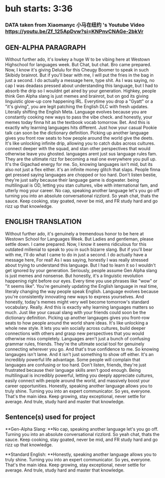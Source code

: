 # buh starts: 3:36
### DATA taken from Xiaomanyc 小马在纽约 's Youtube Video https://youtu.be/Zf_125ApDvw?si=KNPnvCNAGe-2bkVr

## GEN-ALPHA PARAGRAPH

Without further ado, it's lowkey a huge W to be vibing here at Westown Highschool for languages week. But Chat, but chat. Bro came prepared. Now, I know it's giving Delulu for this Cheugy Boomer to speak in such Skibidy brainrot. But if you'll bear with me, I will put the fries in the bag in just a second. I do actually a message here, type shit. As I was saying, no cap I was deadass pressed about understanding this language, but I had to absorb the drip so I wouldnt get aired by your generation. Highkey, people think Gen Alpha slang is just memes and brainrot, but on god its giving linguistic glow-up core happening IRL. Everytime you drop a "Gyatt" or a "it's giving", you are legit patching the English DLC with fresh updates. Literally shifting the English Meta. Language evolves because you are constantly cooking new ways to pass the vibe check. and honestly, your memes today finna hit as the textbook vocab tomorrow. Bet. And this is exactly why learning languages hits different. Just how your casual Pookie talk can soon be the dictionary definition. Picking up another language gives you front row seats to how people around the world give the deets. It's like unlocking infinite drip, allowing you to catch dubs across cultures. connect deeper with the squad, and stan other perspectives that would otherwise leave you ghosted. languages arent just sus language rules fam. They are the ultimate rizz for becoming a real one everywhere you pull up. It's the Gigachad energy for me. So, knowing languages isn't mid, but its also not just a flex either. it's an infinite money glitch that slaps. People finna get pressed saying languages are chopped or too hard. Don't listen bestie, they're just salty because their language game is dogwater. being multilingual is OD, letting you stan cultures, vibe with international fam, and utterly mog your career. No cap, speaking another language let's you go off turning you into an absolute conversational rizzlord. So yeah chat, thats the sauce. Keep cooking, stay goated, never be mid, and FR study hard and go rizz up that knowledge. 


## ENGLISH TRANSLATION

Without further ado, it's genuinely a tremendous honor to be here at Westown School for Languages Week. But Ladies and gentleman, please settle down. I came prepared. Now, I know it seems ridiculous for this outdated millenial to speak to you in such bizarre slang. But if you'll bear with me, I'll do what I came to do in just a second. I do actually have a message here, For real! As I was saying, honestly I was really stressed about trying to understand this language. But I had to learn it so I wouldn't get ignored by your generation. Seriously, people assume Gen Alpha slang is just memes and nonsense. But honestly, it's a linguistic revolution happening right before our eyes. Every time you use phrases like "wow" or "it seems like". You're genuinely updating the English language in real time, literaly changing the way people speak English. Language evolves because you're consistently innovating new ways to express yourselves. And honestly, today's memes might very well become tomorrow's standard vocabulary. Really. And this is exactly why learning languages matters so much. Just like your casual slang with your friends could soon be the dictionary definition. Picking up another langauges gives you front-row seats to how people around the world share ideas. It's like unlocking a whole new style. It lets you win socially across cultures, build deeper connections with others and grasp new perspectives that you would otherwise miss completely. Languages aren't just a bunch of confusing grammar rules, friends. They're the ultimate social tool for genuinely connecting wherever you go. And that's true confidence to me. So knowing langauges isn't lame. And it isn't just something to show off either. It's an incredibly powerful life advantage. Some people will complain that languages are confusing or too hard. Don't listen, friends, they're just frustrated because their language skills aren't good enough. Being multilingual is incredibly powerful, letting you deeply appreciate cultures, easily connect with people around the world, and massively boost your career opportunities. Honestly, speaking another language allows you to truly shine. Turning you into an expert communicator. So yes, everyone. That's the main idea. Keep growing, stay exceptional, never settle for average. And trule, study hard and master that knowledge.  

## Sentence(s) used for project

**Gen-Alpha Slang: **No cap, speaking another language let's you go off. Turning you into an absolute conversational rizzlord. So yeah chat, thats the sauce. Keep cooking, stay goated, never be mid, and FR study hard and go rizz up that knowledge. 

**Standard English: **Honestly, speaking another language allows you to truly shine. Turning you into an expert communicator. So yes, everyone. That's the main idea. Keep growing, stay exceptional, never settle for average. And trule, study hard and master that knowledge.  
